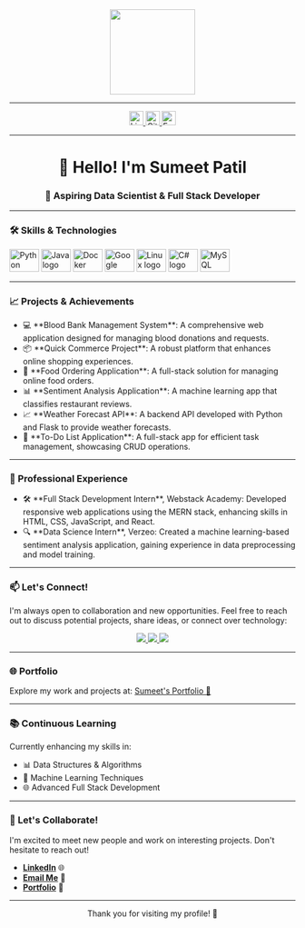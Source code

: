 <div align="center">
  <img height="150" src="https://media.giphy.com/media/bAQH7WXKqtIBrPs7sR/giphy.gif" />
</div>

---

<div align="center">
  <a href="https://www.linkedin.com/in/sumeet-patil-2b70bb227/" target="_blank">
    <img src="https://img.shields.io/static/v1?message=LinkedIn&logo=linkedin&label=&color=0077B5&logoColor=white&style=for-the-badge" height="25" alt="LinkedIn logo" />
  </a>
  <a href="https://github.com/sumeetpatil01" target="_blank">
    <img src="https://img.shields.io/static/v1?message=GitHub&logo=github&label=&color=181717&logoColor=white&style=for-the-badge" height="25" alt="GitHub logo" />
  </a>
  <a href="mailto:sumeetp967@gmail.com" target="_blank">
    <img src="https://img.shields.io/static/v1?message=Email&logo=gmail&label=&color=EA4335&logoColor=white&style=for-the-badge" height="25" alt="Email logo" />
  </a>
</div>

---

<h1 align="center">👋 Hello! I'm Sumeet Patil</h1>

<h3 align="center">🌟 Aspiring Data Scientist & Full Stack Developer</h3>

---

<h3 align="left">🛠️ Skills & Technologies</h3>

<div align="left">
  <img src="https://cdn.jsdelivr.net/gh/devicons/devicon/icons/python/python-original.svg" height="40" width="52" alt="Python logo" />
  <img src="https://cdn.jsdelivr.net/gh/devicons/devicon/icons/java/java-original.svg" height="40" width="52" alt="Java logo" />
  <img src="https://cdn.jsdelivr.net/gh/devicons/devicon/icons/docker/docker-plain-wordmark.svg" height="40" width="52" alt="Docker logo" />
  <img src="https://cdn.jsdelivr.net/gh/devicons/devicon/icons/googlecloud/googlecloud-original.svg" height="40" width="52" alt="Google Cloud logo" />
  <img src="https://cdn.jsdelivr.net/gh/devicons/devicon/icons/linux/linux-original.svg" height="40" width="52" alt="Linux logo" />
  <img src="https://static-00.iconduck.com/assets.00/csharp-icon-1755x2048-5r3ugs1f.png" height="40" width="52" alt="C# logo" />
  <img src="https://miro.medium.com/v2/resize:fit:512/1*doAg1_fMQKWFoub-6gwUiQ.png" height="40" width="52" alt="MySQL logo" />
</div>

---

<h3 align="left">📈 Projects & Achievements</h3>
<ul>
  <li>💻 **Blood Bank Management System**: A comprehensive web application designed for managing blood donations and requests.</li>
  <li>📦 **Quick Commerce Project**: A robust platform that enhances online shopping experiences.</li>
  <li>🍔 **Food Ordering Application**: A full-stack solution for managing online food orders.</li>
  <li>📊 **Sentiment Analysis Application**: A machine learning app that classifies restaurant reviews.</li>
  <li>📈 **Weather Forecast API**: A backend API developed with Python and Flask to provide weather forecasts.</li>
  <li>📝 **To-Do List Application**: A full-stack app for efficient task management, showcasing CRUD operations.</li>
</ul>

---

<h3 align="left">💼 Professional Experience</h3>
<ul>
  <li>🛠️ **Full Stack Development Intern**, Webstack Academy: Developed responsive web applications using the MERN stack, enhancing skills in HTML, CSS, JavaScript, and React.</li>
  <li>🔍 **Data Science Intern**, Verzeo: Created a machine learning-based sentiment analysis application, gaining experience in data preprocessing and model training.</li>
</ul>

---

<h3 align="left">📫 Let's Connect!</h3>
<p>I'm always open to collaboration and new opportunities. Feel free to reach out to discuss potential projects, share ideas, or connect over technology:</p>

<div align="center">
  <a href="https://www.linkedin.com/in/sumeet-patil-2b70bb227/" target="_blank">
    <img src="https://img.shields.io/static/v1?message=Connect_on_LinkedIn&label=&color=0077B5&logo=linkedin&logoColor=white&style=for-the-badge" />
  </a>
  <a href="https://github.com/sumeetpatil01" target="_blank">
    <img src="https://img.shields.io/static/v1?message=Explore_my_GitHub&label=&color=181717&logo=github&logoColor=white&style=for-the-badge" />
  </a>
  <a href="mailto:sumeetp967@gmail.com" target="_blank">
    <img src="https://img.shields.io/static/v1?message=Email_Me&label=&color=EA4335&logo=gmail&logoColor=white&style=for-the-badge" />
  </a>
</div>

---

<h3 align="left">🌐 Portfolio</h3>
<p>Explore my work and projects at: <a href="https://main--sumeetpatil-portfolio.netlify.app/" target="_blank">Sumeet's Portfolio 🔗</a></p>

---

<h3 align="left">📚 Continuous Learning</h3>
<p>Currently enhancing my skills in:</p>
<ul>
  <li>📊 Data Structures & Algorithms</li>
  <li>🤖 Machine Learning Techniques</li>
  <li>🌐 Advanced Full Stack Development</li>
</ul>

---

<h3 align="left">🤝 Let's Collaborate!</h3>
<p>I'm excited to meet new people and work on interesting projects. Don't hesitate to reach out!</p>

- **[LinkedIn](https://www.linkedin.com/in/sumeet-patil-2b70bb227/)** 🌐
- **[Email Me](mailto:sumeetp967@gmail.com)** 📩
- **[Portfolio](https://main--sumeetpatil-portfolio.netlify.app/)** 🌟

---

<p align="center">Thank you for visiting my profile! 🚀</p>
